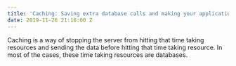 ```yaml
---
title: 'Caching: Saving extra database calls and making your application faster'
date: 2019-11-26 21:16:00 Z
---
```


Caching is a way of stopping the server from hitting that time taking resources and sending the data before hitting that time taking resource. In most of the cases, these time taking resources are databases. 